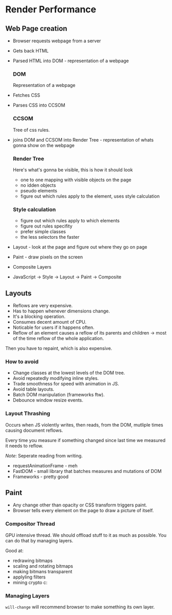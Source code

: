 # Render Performance

## Web Page creation

- Browser requests webpage from a server
- Gets back HTML
- Parsed HTML into DOM - representation of a webpage

    ### DOM

    Representation of a webpage

- Fetches CSS
- Parses CSS into CCSOM

    ### CCSOM

    Tree of css rules.

- joins DOM and CCSOM into Render Tree - representation of whats gonna show on the webpage

    ### Render Tree
    Here's what's gonna be visible, this is how it should look 
    - one to one mapping with visible objects on the page
    - no idden objects
    - pseudo elements
    - figure out which rules apply to the element, uses style calculation

    ### Style calculation
    - figure out which rules apply to which elements
    - figure out rules specifity
    - prefer simple classes
    - the less selectors the faster

- Layout - look at the page and figure out where they go on page
- Paint - draw pixels on the screen
- Composite Layers
- JavaScript -> Style -> Layout -> Paint -> Composite

## Layouts

- Reflows are very expensive.
- Has to happen whenever dimensions change.
- It's a blocking operation.
- Consumes decent amount of CPU.
- Noticable for users if it happens often.
- Reflow of an element causes a reflow of its parents and children -> most of the time reflow of the whole application.

Then you have to repaint, which is also expensive.

### How to avoid

- Change classes at the lowest levels of the DOM tree.
- Avoid repeatedly modifying inline styles.
- Trade smoothness for speed with animation in JS.
- Avoid table layouts.
- Batch DOM manipulation (frameworks ftw).
- Debounce window resize events.

### Layout Thrashing

Occurs when JS violently writes, then reads, from the DOM, mutliple times causing document reflows.

Every time you measure if something changed since last time we measured it needs to reflow.

_Note_: Seperate reading from writing.


- requestAnimationFrame - meh
- FastDOM - small library that batches measures and mutations of DOM
- Frameworks - pretty good

## Paint

- Any change other than opacity or CSS transform triggers paint.
- Browser tells every element on the page to draw a picture of itself.

### Compositor Thread


GPU intensive thread. We should offload stuff to it as much as possible. You can do that by managing layers.

Good at:

- redrawing bitmaps
- scaling and rotating bitmaps
- making bitmans transparent
- applyling filters
- mining crypto c:

### Managing Layers

`will-change` will recommend browser to make something its own layer.
